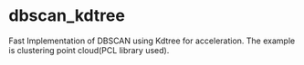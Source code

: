 # dbscan_kdtree
Fast Implementation of DBSCAN using Kdtree for acceleration. The example is clustering point cloud(PCL library used).
